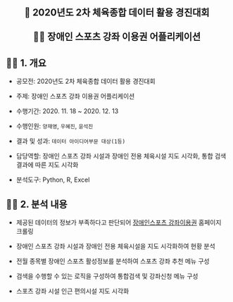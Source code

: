 <h2 align = "center">💪 2020년도 2차 체육종합 데이터 활용 경진대회<br><br>🧑‍🦽 장애인 스포츠 강좌 이용권 어플리케이션</h2>

<h2>🧑‍🦽 1. 개요</h2>

- 공모전: 2020년도 2차 체육종합 데이터 활용 경진대회

- 주제: 장애인 스포츠 강좌 이용권 어플리케이션

- 수행기간: 2020. 11. 18 ~ 2020. 12. 13

- 수행인원: `양재영`, `우혜진`, `윤석진`

- 결과 및 성과: `데이터 아이디어부문 대상(1등)`

- 담당역할: 장애인 스포츠 강좌 시설과 장애인 전용 체육시설 지도 시각화, 통합 검색 결과에 따른 지도 시각화

- 분석도구: Python, R, Excel

<h2>🧑‍🦽 2. 분석 내용</h2>

- 제공된 데이터의 정보가 부족하다고 판단되어 [장애인스포츠 강좌이용권](https://dvoucher.kspo.or.kr/course/memberFacilityList.do?menuNo=800002&topMenuNo=800001) 홈페이지 크롤링

- 장애인 스포츠 강좌 시설과 장애인 전용 체육시설을 지도 시각화하여 현황 분석

- 전월 종목별 장애인 스포츠 활성정보를 분석하여 스포츠 강좌 추천 메뉴 구성

- 검색을 수행할 수 있는 로직을 구성하여 통합검색 및 강좌신청 메뉴 구성

- 스포츠 강좌 시설 인근 편의시설 지도 시각화
